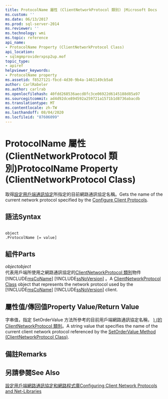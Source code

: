 ```yaml
---
title: ProtocolName 屬性 (ClientNetworkProtocol 類別) |Microsoft Docs
ms.custom: ''
ms.date: 06/13/2017
ms.prod: sql-server-2014
ms.reviewer: ''
ms.technology: wmi
ms.topic: reference
api_name:
- ProtocolName Property (ClientNetworkProtocol Class)
api_location:
- sqlmgmproviderxpsp2up.mof
topic_type:
- apiref
helpviewer_keywords:
- ProtocolName property
ms.assetid: f8527121-fbcd-4d30-9b4a-1461149cb5a8
author: CarlRabeler
ms.author: carlrab
ms.openlocfilehash: 40fdd268536aecd8fc3ce06922d6145188d85a97
ms.sourcegitcommit: ad4d92dce894592a259721a1571b1d8736abacdb
ms.translationtype: MT
ms.contentlocale: zh-TW
ms.lasthandoff: 08/04/2020
ms.locfileid: "87606099"
---
```

# <a name="protocolname-property-clientnetworkprotocol-class"></a><span data-ttu-id="97fb8-102">ProtocolName 屬性 (ClientNetworkProtocol 類別)</span><span class="sxs-lookup"><span data-stu-id="97fb8-102">ProtocolName Property (ClientNetworkProtocol Class)</span></span>
  <span data-ttu-id="97fb8-103">取得[設定用戶端通訊協定](https://technet.microsoft.com/library/ms181035.aspx)所指定的目前網路通訊協定名稱。</span><span class="sxs-lookup"><span data-stu-id="97fb8-103">Gets the name of the current network protocol specified by the [Configure Client Protocols](https://technet.microsoft.com/library/ms181035.aspx).</span></span>  
  
## <a name="syntax"></a><span data-ttu-id="97fb8-104">語法</span><span class="sxs-lookup"><span data-stu-id="97fb8-104">Syntax</span></span>  
  
```  
  
object  
.ProtocolName [= value]  
```  
  
## <a name="parts"></a><span data-ttu-id="97fb8-105">組件</span><span class="sxs-lookup"><span data-stu-id="97fb8-105">Parts</span></span>  
 <span data-ttu-id="97fb8-106">*object*</span><span class="sxs-lookup"><span data-stu-id="97fb8-106">*object*</span></span>  
 <span data-ttu-id="97fb8-107">代表用戶端所使用之網路通訊協定的[ClientNetworkProtocol 類別](clientnetworkprotocol-class.md)物件 [!INCLUDE[msCoName](../../../includes/msconame-md.md)] [!INCLUDE[ssNoVersion](../../../includes/ssnoversion-md.md)] 。</span><span class="sxs-lookup"><span data-stu-id="97fb8-107">A [ClientNetworkProtocol Class](clientnetworkprotocol-class.md) object that represents the network protocol used by the [!INCLUDE[msCoName](../../../includes/msconame-md.md)] [!INCLUDE[ssNoVersion](../../../includes/ssnoversion-md.md)] client.</span></span>  
  
## <a name="property-valuereturn-value"></a><span data-ttu-id="97fb8-108">屬性值/傳回值</span><span class="sxs-lookup"><span data-stu-id="97fb8-108">Property Value/Return Value</span></span>  
 <span data-ttu-id="97fb8-109">字串值，指定 SetOrderValue 方法所參考的目前用戶端網路通訊協定名稱， [)  (的 ClientNetworkProtocol 類別](https://technet.microsoft.com/library/ms179295.aspx)。</span><span class="sxs-lookup"><span data-stu-id="97fb8-109">A string value that specifies the name of the current client network protocol referenced by the [SetOrderValue Method (ClientNetworkProtocol Class)](https://technet.microsoft.com/library/ms179295.aspx).</span></span>  
  
## <a name="remarks"></a><span data-ttu-id="97fb8-110">備註</span><span class="sxs-lookup"><span data-stu-id="97fb8-110">Remarks</span></span>  
  
## <a name="see-also"></a><span data-ttu-id="97fb8-111">另請參閱</span><span class="sxs-lookup"><span data-stu-id="97fb8-111">See Also</span></span>  
 [<span data-ttu-id="97fb8-112">設定用戶端網路通訊協定和網路程式庫</span><span class="sxs-lookup"><span data-stu-id="97fb8-112">Configuring Client Network Protocols and Net-Libraries</span></span>](https://technet.microsoft.com/library/ms181035.aspx)  
  
  
